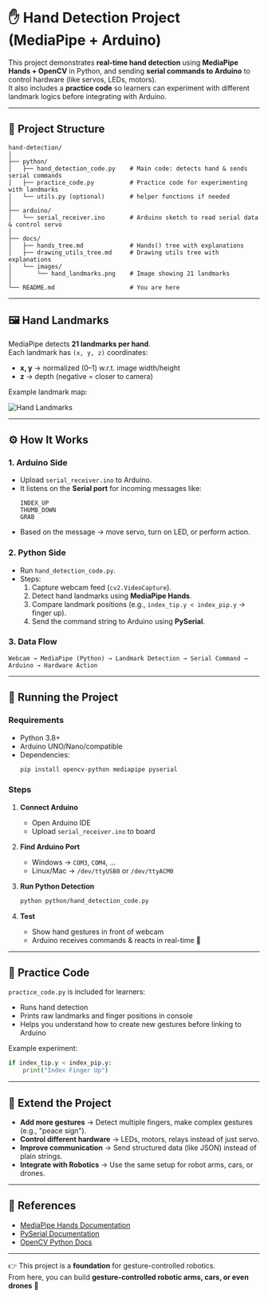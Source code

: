 # ✋ Hand Detection Project (MediaPipe + Arduino)

This project demonstrates **real-time hand detection** using **MediaPipe Hands + OpenCV** in Python, and sending **serial commands to Arduino** to control hardware (like servos, LEDs, motors).  
It also includes a **practice code** so learners can experiment with different landmark logics before integrating with Arduino.

---

## 📂 Project Structure

```
hand-detection/
│
├── python/
│   ├── hand_detection_code.py    # Main code: detects hand & sends serial commands
│   ├── practice_code.py          # Practice code for experimenting with landmarks
│   └── utils.py (optional)       # helper functions if needed
│
├── arduino/
│   └── serial_receiver.ino       # Arduino sketch to read serial data & control servo
│
├── docs/
│   ├── hands_tree.md             # Hands() tree with explanations
│   ├── drawing_utils_tree.md     # Drawing utils tree with explanations
│   └── images/
│       └── hand_landmarks.png    # Image showing 21 landmarks
│
└── README.md                     # You are here
```

---

## 🖼️ Hand Landmarks

MediaPipe detects **21 landmarks per hand**.  
Each landmark has `(x, y, z)` coordinates:

- **x, y** → normalized (0–1) w.r.t. image width/height  
- **z** → depth (negative = closer to camera)

Example landmark map:  

![Hand Landmarks](docs/images/hand_landmarks.png)

---

## ⚙️ How It Works

### 1. Arduino Side
- Upload `serial_receiver.ino` to Arduino.  
- It listens on the **Serial port** for incoming messages like:
  ```
  INDEX_UP
  THUMB_DOWN
  GRAB
  ```
- Based on the message → move servo, turn on LED, or perform action.

### 2. Python Side
- Run `hand_detection_code.py`.  
- Steps:
  1. Capture webcam feed (`cv2.VideoCapture`).  
  2. Detect hand landmarks using **MediaPipe Hands**.  
  3. Compare landmark positions (e.g., `index_tip.y < index_pip.y` → finger up).  
  4. Send the command string to Arduino using **PySerial**.

### 3. Data Flow

```
Webcam → MediaPipe (Python) → Landmark Detection → Serial Command → Arduino → Hardware Action
```

---

## 🚀 Running the Project

### Requirements
- Python 3.8+
- Arduino UNO/Nano/compatible
- Dependencies:
  ```bash
  pip install opencv-python mediapipe pyserial
  ```

### Steps
1. **Connect Arduino**  
   - Open Arduino IDE  
   - Upload `serial_receiver.ino` to board  

2. **Find Arduino Port**  
   - Windows → `COM3`, `COM4`, …  
   - Linux/Mac → `/dev/ttyUSB0` or `/dev/ttyACM0`

3. **Run Python Detection**
   ```bash
   python python/hand_detection_code.py
   ```
4. **Test**  
   - Show hand gestures in front of webcam  
   - Arduino receives commands & reacts in real-time 🎉  

---

## 🧪 Practice Code

`practice_code.py` is included for learners:  
- Runs hand detection  
- Prints raw landmarks and finger positions in console  
- Helps you understand how to create new gestures before linking to Arduino  

Example experiment:
```python
if index_tip.y < index_pip.y:
    print("Index Finger Up")
```

---

## 🔧 Extend the Project

- **Add more gestures** → Detect multiple fingers, make complex gestures (e.g., "peace sign").  
- **Control different hardware** → LEDs, motors, relays instead of just servo.  
- **Improve communication** → Send structured data (like JSON) instead of plain strings.  
- **Integrate with Robotics** → Use the same setup for robot arms, cars, or drones.

---

## 📖 References

- [MediaPipe Hands Documentation](https://developers.google.com/mediapipe/solutions/vision/hand_landmarker)  
- [PySerial Documentation](https://pyserial.readthedocs.io/en/latest/)  
- [OpenCV Python Docs](https://docs.opencv.org/master/)  

---

👉 This project is a **foundation** for gesture-controlled robotics.  
From here, you can build **gesture-controlled robotic arms, cars, or even drones** 🚀
